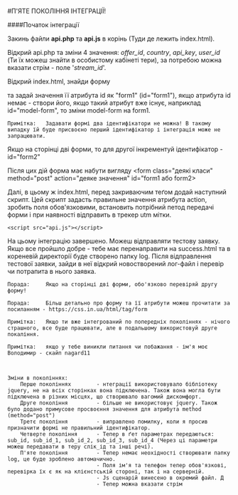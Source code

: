 #П'ЯТЕ ПОКОЛІННЯ ІНТЕГРАЦІЇ!

####Початок інтеграції

Закинь файли **api.php** та **api.js** в корінь (Туди де лежить index.html).

Відкрий api.php та зміни 4 значення: _offer_id_, _country_, _api_key_, _user_id_ (Ти їх можеш знайти в особистому кабінеті тери), за потребою можна вказати стрім - поле '_stream_id_'.

Відкрий index.html, знайди форму <form> та задай значення її атрибута id як "form1" (id="form1"), якщо атрибута id немає - створи його, якщо такий атрибут вже існує, наприклад id="model-form", то зміни model-form на form1.
	
	Примітка:	Задавати формі два ідентифікатори не можна! В такому випадку їй буде присвоєно перший ідентифікатор і інтеграція може не запрацювати.

Якщо на сторінці дві форми, то для другої інкрементуй ідентифікатор - id="form2"

Після цих дій форма має набути вигляду <form class="деякі класи" method="post" action="деяке значення" id="form1 або form2>

Далі, в цьому ж index.html, перед закриваючим теґом </body> додай наступний скрипт. Цей скрипт задасть правильне значення атрибута action, зробить поля обов'язковими, встановить потрібний петод передачі форми і при наявності відправить в трекер utm мітки.

`<script src="api.js"></script>`


На цьому інтеграцію завершено. Можеш відправляти тестову заявку. Якщо все пройшло добре - тебе має перенаправити на success.html та в кореневій директорії буде створено папку log. Після відправлення тестової заявки, зайди в неї відкрий новостворений лог-файл і перевір чи потрапита в нього заявка.

	Порада:		Якщо на сторінці дві форми, обо'язково перевіряй другу форму!

	Порада: 	Більш детально про форму та її атрибути можеш прочитати за посиланням - https://css.in.ua/html/tag/form

	Примітка:	Якщо ти вже інтегрований по попередніх поколіннях - нічого страшного, все буде працювати, але в подальшому використовуй друге покаління.

	Примітка:	якщо у тебе виникли питання чи побажання - ім'я моє Володимир - скайп nagard11



	Зміни в поколіннях:
		Перше поколіннях		- нтеграції використовувало бібліотеку jquery, не на всіх сторінках вона підключена. Також вона могла бути підключена в різних місцях, що створювало вагомий дискомфорт.
		Друге покоління 		- більше не використовує jquery. Також було додано примусове просвоєння значення для атрибута method (method="post")
		Третє покоління 		- виправлено помилку, коли я просив призначити формі не правильний ідентифікатор.
		Четверте покоління 		- Тепер в ґет параметрах передаються: sub_id, sub_id_1, sub_id_2, sub_id_3, sub_id_4 (Через ці параметри можеш передавати в теру слік_ід та інші речі).
		П'яте покоління 		- Тепер немає неохідності створювати папку log, це буде зроблено автомачично.
								- Поля ім'я та телефон тепер обов'язкові, перевірка їх є як на клієнстській стороні, так і на серверній.
								- Js сценарій винесено в окремий файл. Д
								- Тепер можна вказати стрім


